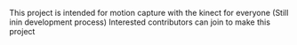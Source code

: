 
This project is intended for motion capture with the kinect for everyone
(Still inin development process)
Interested contributors can join to make this project 
